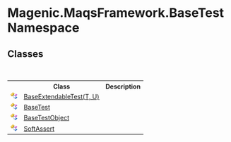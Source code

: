 # Magenic.MaqsFramework.BaseTest Namespace

## Classes
&nbsp;<table><tr><th></th><th>Class</th><th>Description</th></tr><tr><td>![Public class](media/pubclass.gif "Public class")</td><td><a href="#/MAQS_4/BaseTest_AUTOGENERATED/BaseExtendableTest('T',_'U')_Class">BaseExtendableTest(T, U)</a></td><td /></tr><tr><td>![Public class](media/pubclass.gif "Public class")</td><td><a href="#/MAQS_4/BaseTest_AUTOGENERATED/BaseTest_Class">BaseTest</a></td><td /></tr><tr><td>![Public class](media/pubclass.gif "Public class")</td><td><a href="#/MAQS_4/BaseTest_AUTOGENERATED/BaseTestObject_Class">BaseTestObject</a></td><td /></tr><tr><td>![Public class](media/pubclass.gif "Public class")</td><td><a href="#/MAQS_4/BaseTest_AUTOGENERATED/SoftAssert_Class">SoftAssert</a></td><td /></tr></table>&nbsp;